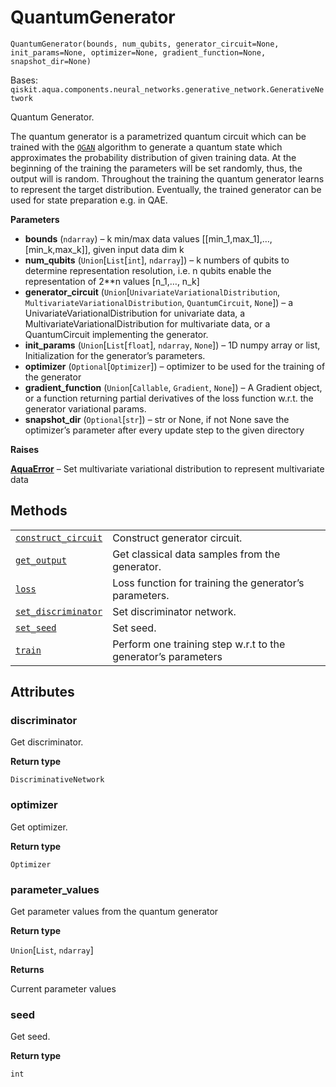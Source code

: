# QuantumGenerator

<span id="undefined" />

`QuantumGenerator(bounds, num_qubits, generator_circuit=None, init_params=None, optimizer=None, gradient_function=None, snapshot_dir=None)`

Bases: `qiskit.aqua.components.neural_networks.generative_network.GenerativeNetwork`

Quantum Generator.

The quantum generator is a parametrized quantum circuit which can be trained with the [`QGAN`](qiskit.aqua.algorithms.QGAN#qiskit.aqua.algorithms.QGAN "qiskit.aqua.algorithms.QGAN") algorithm to generate a quantum state which approximates the probability distribution of given training data. At the beginning of the training the parameters will be set randomly, thus, the output will is random. Throughout the training the quantum generator learns to represent the target distribution. Eventually, the trained generator can be used for state preparation e.g. in QAE.

**Parameters**

*   **bounds** (`ndarray`) – k min/max data values \[\[min\_1,max\_1],…,\[min\_k,max\_k]], given input data dim k
*   **num\_qubits** (`Union`\[`List`\[`int`], `ndarray`]) – k numbers of qubits to determine representation resolution, i.e. n qubits enable the representation of 2\*\*n values \[n\_1,…, n\_k]
*   **generator\_circuit** (`Union`\[`UnivariateVariationalDistribution`, `MultivariateVariationalDistribution`, `QuantumCircuit`, `None`]) – a UnivariateVariationalDistribution for univariate data, a MultivariateVariationalDistribution for multivariate data, or a QuantumCircuit implementing the generator.
*   **init\_params** (`Union`\[`List`\[`float`], `ndarray`, `None`]) – 1D numpy array or list, Initialization for the generator’s parameters.
*   **optimizer** (`Optional`\[`Optimizer`]) – optimizer to be used for the training of the generator
*   **gradient\_function** (`Union`\[`Callable`, `Gradient`, `None`]) – A Gradient object, or a function returning partial derivatives of the loss function w\.r.t. the generator variational params.
*   **snapshot\_dir** (`Optional`\[`str`]) – str or None, if not None save the optimizer’s parameter after every update step to the given directory

**Raises**

[**AquaError**](qiskit.aqua.AquaError#qiskit.aqua.AquaError "qiskit.aqua.AquaError") – Set multivariate variational distribution to represent multivariate data

## Methods

|                                                                                                                                                                                                                                                        |                                                                |
| ------------------------------------------------------------------------------------------------------------------------------------------------------------------------------------------------------------------------------------------------------ | -------------------------------------------------------------- |
| [`construct_circuit`](qiskit.aqua.components.neural_networks.QuantumGenerator.construct_circuit#qiskit.aqua.components.neural_networks.QuantumGenerator.construct_circuit "qiskit.aqua.components.neural_networks.QuantumGenerator.construct_circuit") | Construct generator circuit.                                   |
| [`get_output`](qiskit.aqua.components.neural_networks.QuantumGenerator.get_output#qiskit.aqua.components.neural_networks.QuantumGenerator.get_output "qiskit.aqua.components.neural_networks.QuantumGenerator.get_output")                             | Get classical data samples from the generator.                 |
| [`loss`](qiskit.aqua.components.neural_networks.QuantumGenerator.loss#qiskit.aqua.components.neural_networks.QuantumGenerator.loss "qiskit.aqua.components.neural_networks.QuantumGenerator.loss")                                                     | Loss function for training the generator’s parameters.         |
| [`set_discriminator`](qiskit.aqua.components.neural_networks.QuantumGenerator.set_discriminator#qiskit.aqua.components.neural_networks.QuantumGenerator.set_discriminator "qiskit.aqua.components.neural_networks.QuantumGenerator.set_discriminator") | Set discriminator network.                                     |
| [`set_seed`](qiskit.aqua.components.neural_networks.QuantumGenerator.set_seed#qiskit.aqua.components.neural_networks.QuantumGenerator.set_seed "qiskit.aqua.components.neural_networks.QuantumGenerator.set_seed")                                     | Set seed.                                                      |
| [`train`](qiskit.aqua.components.neural_networks.QuantumGenerator.train#qiskit.aqua.components.neural_networks.QuantumGenerator.train "qiskit.aqua.components.neural_networks.QuantumGenerator.train")                                                 | Perform one training step w\.r.t to the generator’s parameters |

## Attributes

<span id="undefined" />

### discriminator

Get discriminator.

**Return type**

`DiscriminativeNetwork`

<span id="undefined" />

### optimizer

Get optimizer.

**Return type**

`Optimizer`

<span id="undefined" />

### parameter\_values

Get parameter values from the quantum generator

**Return type**

`Union`\[`List`, `ndarray`]

**Returns**

Current parameter values

<span id="undefined" />

### seed

Get seed.

**Return type**

`int`
